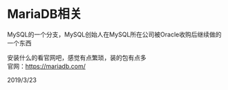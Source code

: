 # MariaDB相关

MySQL的一个分支，MySQL创始人在MySQL所在公司被Oracle收购后继续做的一个东西  

安装什么的看官网吧，感觉有点繁琐，装的包有点多  
官网：https://mariadb.com/  


2019/3/23  

